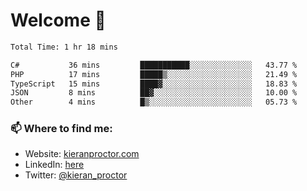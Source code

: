 # Welcome 🦘

<!--START_SECTION:waka-->

```txt
Total Time: 1 hr 18 mins

C#           36 mins         ███████████░░░░░░░░░░░░░░   43.77 %
PHP          17 mins         █████▒░░░░░░░░░░░░░░░░░░░   21.49 %
TypeScript   15 mins         ████▓░░░░░░░░░░░░░░░░░░░░   18.83 %
JSON         8 mins          ██▓░░░░░░░░░░░░░░░░░░░░░░   10.00 %
Other        4 mins          █▒░░░░░░░░░░░░░░░░░░░░░░░   05.73 %
```

<!--END_SECTION:waka-->

### 📫 Where to find me:

-   Website: [kieranproctor.com](https://kieranproctor.com/)
-   LinkedIn: [here](https://www.linkedin.com/in/kieran-proctor-086b5a159/)
-   Twitter: [@kieran_proctor](https://twitter.com/kieran_proctor)
